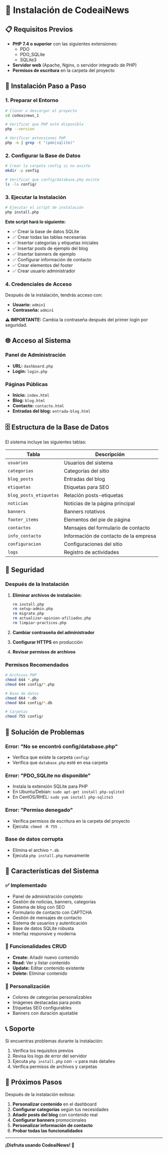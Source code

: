 # 🚀 Instalación de CodeaiNews

## 📋 Requisitos Previos

- **PHP 7.4 o superior** con las siguientes extensiones:
  - PDO
  - PDO_SQLite
  - SQLite3
- **Servidor web** (Apache, Nginx, o servidor integrado de PHP)
- **Permisos de escritura** en la carpeta del proyecto

## 🔧 Instalación Paso a Paso

### 1. Preparar el Entorno

```bash
# Clonar o descargar el proyecto
cd codeainews_1

# Verificar que PHP esté disponible
php --version

# Verificar extensiones PHP
php -m | grep -E "(pdo|sqlite)"
```

### 2. Configurar la Base de Datos

```bash
# Crear la carpeta config si no existe
mkdir -p config

# Verificar que config/database.php existe
ls -la config/
```

### 3. Ejecutar la Instalación

```bash
# Ejecutar el script de instalación
php install.php
```

**Este script hará lo siguiente:**
- ✅ Crear la base de datos SQLite
- ✅ Crear todas las tablas necesarias
- ✅ Insertar categorías y etiquetas iniciales
- ✅ Insertar posts de ejemplo del blog
- ✅ Insertar banners de ejemplo
- ✅ Configurar información de contacto
- ✅ Crear elementos del footer
- ✅ Crear usuario administrador

### 4. Credenciales de Acceso

Después de la instalación, tendrás acceso con:
- **Usuario:** `admin1`
- **Contraseña:** `admin1`

**⚠️ IMPORTANTE:** Cambia la contraseña después del primer login por seguridad.

## 🌐 Acceso al Sistema

### Panel de Administración
- **URL:** `dashboard.php`
- **Login:** `login.php`

### Páginas Públicas
- **Inicio:** `index.html`
- **Blog:** `blog.html`
- **Contacto:** `contacto.html`
- **Entradas del blog:** `entrada-blog.html`

## 🗄️ Estructura de la Base de Datos

El sistema incluye las siguientes tablas:

| Tabla | Descripción |
|-------|-------------|
| `usuarios` | Usuarios del sistema |
| `categorias` | Categorías del sitio |
| `blog_posts` | Entradas del blog |
| `etiquetas` | Etiquetas para SEO |
| `blog_posts_etiquetas` | Relación posts-etiquetas |
| `noticias` | Noticias de la página principal |
| `banners` | Banners rotativos |
| `footer_items` | Elementos del pie de página |
| `contactos` | Mensajes del formulario de contacto |
| `info_contacto` | Información de contacto de la empresa |
| `configuracion` | Configuraciones del sitio |
| `logs` | Registro de actividades |

## 🔐 Seguridad

### Después de la Instalación

1. **Eliminar archivos de instalación:**
   ```bash
   rm install.php
   rm setup-admin.php
   rm migrate.php
   rm actualizar-opinion-afiliados.php
   rm limpiar-practicos.php
   ```

2. **Cambiar contraseña del administrador**
3. **Configurar HTTPS** en producción
4. **Revisar permisos de archivos**

### Permisos Recomendados

```bash
# Archivos PHP
chmod 644 *.php
chmod 644 config/*.php

# Base de datos
chmod 664 *.db
chmod 664 config/*.db

# Carpetas
chmod 755 config/
```

## 🚨 Solución de Problemas

### Error: "No se encontró config/database.php"
- Verifica que existe la carpeta `config/`
- Verifica que `database.php` esté en esa carpeta

### Error: "PDO_SQLite no disponible"
- Instala la extensión SQLite para PHP
- En Ubuntu/Debian: `sudo apt-get install php-sqlite3`
- En CentOS/RHEL: `sudo yum install php-sqlite3`

### Error: "Permiso denegado"
- Verifica permisos de escritura en la carpeta del proyecto
- Ejecuta: `chmod -R 755 .`

### Base de datos corrupta
- Elimina el archivo `*.db`
- Ejecuta `php install.php` nuevamente

## 📱 Características del Sistema

### ✅ Implementado
- Panel de administración completo
- Gestión de noticias, banners, categorías
- Sistema de blog con SEO
- Formulario de contacto con CAPTCHA
- Gestión de mensajes de contacto
- Sistema de usuarios y autenticación
- Base de datos SQLite robusta
- Interfaz responsive y moderna

### 🔄 Funcionalidades CRUD
- **Create:** Añadir nuevo contenido
- **Read:** Ver y listar contenido
- **Update:** Editar contenido existente
- **Delete:** Eliminar contenido

### 🎨 Personalización
- Colores de categorías personalizables
- Imágenes destacadas para posts
- Etiquetas SEO configurables
- Banners con duración ajustable

## 📞 Soporte

Si encuentras problemas durante la instalación:

1. Verifica los requisitos previos
2. Revisa los logs de error del servidor
3. Ejecuta `php install.php` con `-v` para más detalles
4. Verifica permisos de archivos y carpetas

## 🎯 Próximos Pasos

Después de la instalación exitosa:

1. **Personalizar contenido** en el dashboard
2. **Configurar categorías** según tus necesidades
3. **Añadir posts del blog** con contenido real
4. **Configurar banners** promocionales
5. **Personalizar información de contacto**
6. **Probar todas las funcionalidades**

---

**¡Disfruta usando CodeaiNews! 🎉**





